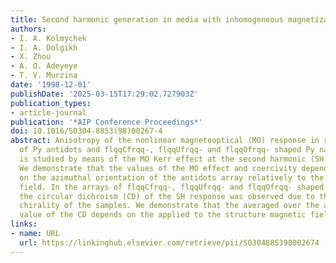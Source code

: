 ```yaml
---
title: Second harmonic generation in media with inhomogeneous magnetization
authors:
- I. A. Kolmychek
- I. A. Dolgikh
- X. Zhou
- A. O. Adeyeye
- T. V. Murzina
date: '1998-12-01'
publishDate: '2025-03-15T17:29:02.727903Z'
publication_types:
- article-journal
publication: '*AIP Conference Proceedings*'
doi: 10.1016/S0304-8853(98)00267-4
abstract: Anisotropy of the nonlinear magnetooptical (MO) response in regular arrays
  of Py antidots and flqqСfrqq-, flqqUfrqq- and flqqOfrqq- shaped Py nanoelements
  is studied by means of the MO Kerr effect at the second harmonic (SH) wavelength.
  We demonstrate that the values of the MO effect and coercivity depend substantially
  on the azimuthal orientation of the antidots array relatively to the external magnetic
  field. In the arrays of flqqСfrqq-, flqqUfrqq- and flqqOfrqq- shaped Py nanoelements
  the circular dichroism (CD) of the SH response was observed due to the extrinsic
  chirality of the samples. We demonstrate that the averaged over the azimuthal angle
  value of the CD depends on the applied to the structure magnetic field.
links:
- name: URL
  url: https://linkinghub.elsevier.com/retrieve/pii/S0304885398002674
---
```

